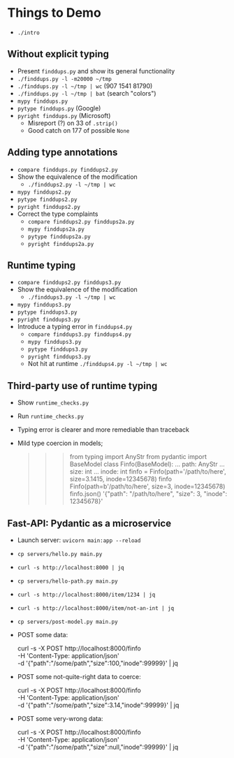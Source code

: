 # Things to Demo

- `./intro`

## Without explicit typing

- Present `finddups.py` and show its general functionality
- `./finddups.py -l -m20000 ~/tmp`
- `./finddups.py -l ~/tmp | wc` (907 1541 81790)
- `./finddups.py -l ~/tmp | bat` (search "colors")
- `mypy finddups.py`
- `pytype finddups.py` (Google)
- `pyright finddups.py` (Microsoft)
    - Misreport (?) on 33 of `.strip()`
    - Good catch on 177 of possible `None`

## Adding type annotations

- `compare finddups.py finddups2.py`
- Show the equivalence of the modification
    - `./finddups2.py -l ~/tmp | wc`
- `mypy finddups2.py`
- `pytype finddups2.py`
- `pyright finddups2.py`
- Correct the type complaints
    - `compare finddups2.py finddups2a.py`
    - `mypy finddups2a.py`
    - `pytype finddups2a.py`
    - `pyright finddups2a.py`

## Runtime typing

- `compare finddups2.py finddups3.py`
- Show the equivalence of the modification
    - `./finddups3.py -l ~/tmp | wc`
- `mypy finddups3.py`
- `pytype finddups3.py`
- `pyright finddups3.py`
- Introduce a typing error in `finddups4.py`
    - `compare finddups3.py finddups4.py`
    - `mypy finddups3.py`
    - `pytype finddups3.py`
    - `pyright finddups3.py`
    - Not hit at runtime `./finddups4.py -l ~/tmp | wc`

## Third-party use of runtime typing

- Show `runtime_checks.py`
- Run `runtime_checks.py`
- Typing error is clearer and more remediable than traceback
- Mild type coercion in models;

    >>> from typing import AnyStr
    >>> from pydantic import BaseModel
    >>> class Finfo(BaseModel):
    ...     path: AnyStr
    ...     size: int
    ...     inode: int
    >>> finfo = Finfo(path='/path/to/here', size=3.1415, inode=12345678)
    >>> finfo
    Finfo(path=b'/path/to/here', size=3, inode=12345678)
    >>> finfo.json()
    '{"path": "/path/to/here", "size": 3, "inode": 12345678}'

## Fast-API: Pydantic as a microservice

- Launch server: `uvicorn main:app --reload`
- `cp servers/hello.py main.py`
- `curl -s http://localhost:8000 | jq`
- `cp servers/hello-path.py main.py`
- `curl -s http://localhost:8000/item/1234 | jq`
- `curl -s http://localhost:8000/item/not-an-int | jq`
- `cp servers/post-model.py main.py`
- POST some data:

    curl -s -X POST http://localhost:8000/finfo \
    -H 'Content-Type: application/json' \
    -d '{"path":"/some/path","size":100,"inode":99999}' | jq

- POST some not-quite-right data to coerce:

    curl -s -X POST http://localhost:8000/finfo \
    -H 'Content-Type: application/json' \
    -d '{"path":"/some/path","size":3.14,"inode":99999}' | jq

- POST some very-wrong data:

    curl -s -X POST http://localhost:8000/finfo \
    -H 'Content-Type: application/json' \
    -d '{"path":"/some/path","size":null,"inode":99999}' | jq

